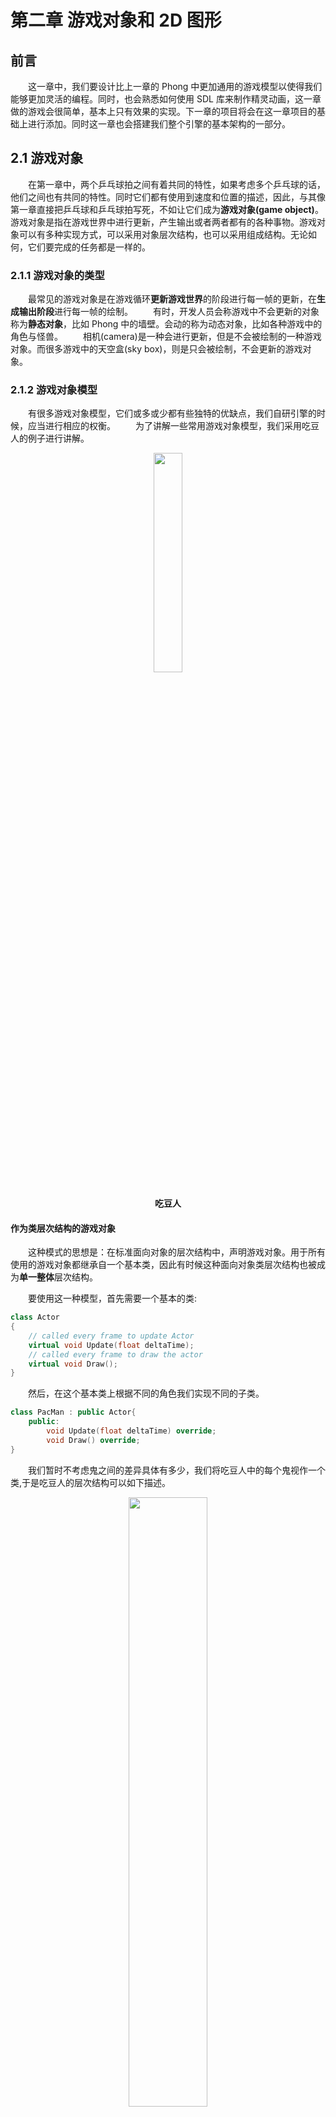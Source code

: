 # 第二章 游戏对象和 2D 图形

## 前言

&emsp;&emsp;这一章中，我们要设计比上一章的 Phong 中更加通用的游戏模型以使得我们能够更加灵活的编程。同时，也会熟悉如何使用 SDL 库来制作精灵动画，这一章做的游戏会很简单，基本上只有效果的实现。下一章的项目将会在这一章项目的基础上进行添加。同时这一章也会搭建我们整个引擎的基本架构的一部分。

## 2.1 游戏对象

&emsp;&emsp;在第一章中，两个乒乓球拍之间有着共同的特性，如果考虑多个乒乓球的话，他们之间也有共同的特性。同时它们都有使用到速度和位置的描述，因此，与其像第一章直接把乒乓球和乒乓球拍写死，不如让它们成为**游戏对象(game object)**。游戏对象是指在游戏世界中进行更新，产生输出或者两者都有的各种事物。游戏对象可以有多种实现方式，可以采用对象层次结构，也可以采用组成结构。无论如何，它们要完成的任务都是一样的。

### 2.1.1 游戏对象的类型

&emsp;&emsp;最常见的游戏对象是在游戏循环**更新游戏世界**的阶段进行每一帧的更新，在**生成输出阶段**进行每一帧的绘制。
&emsp;&emsp;有时，开发人员会称游戏中不会更新的对象称为**静态对象**，比如 Phong 中的墙壁。会动的称为动态对象，比如各种游戏中的角色与怪兽。
&emsp;&emsp;相机(camera)是一种会进行更新，但是不会被绘制的一种游戏对象。而很多游戏中的天空盒(sky box)，则是只会被绘制，不会更新的游戏对象。

### 2.1.2 游戏对象模型

&emsp;&emsp;有很多游戏对象模型，它们或多或少都有些独特的优缺点，我们自研引擎的时候，应当进行相应的权衡。
&emsp;&emsp;为了讲解一些常用游戏对象模型，我们采用吃豆人的例子进行讲解。

<div align = "center" >
<img src = "https://gimg2.baidu.com/image_search/src=http%3A%2F%2Fimgsa.baidu.com%2Fbaike%2Fpic%2Fitem%2F902397dda144ad34376844b5d9a20cf431ad8529.jpg&refer=http%3A%2F%2Fimgsa.baidu.com&app=2002&size=f9999,10000&q=a80&n=0&g=0n&fmt=auto?sec=1666668794&t=38d859d203a95f961f81a9748caf55ff" width = 30% height = 30%/ >
<h4>吃豆人</h4>
</div>

#### 作为类层次结构的游戏对象

&emsp;&emsp;这种模式的思想是：在标准面向对象的层次结构中，声明游戏对象。用于所有使用的游戏对象都继承自一个基本类，因此有时候这种面向对象类层次结构也被成为**单一整体**层次结构。

&emsp;&emsp;要使用这一种模型，首先需要一个基本的类:

```c++
class Actor
{
    // called every frame to update Actor
    virtual void Update(float deltaTime);
    // called every frame to draw the actor
    virtual void Draw();
}
```

&emsp;&emsp;然后，在这个基本类上根据不同的角色我们实现不同的子类。

```c++
class PacMan : public Actor{
    public:
        void Update(float deltaTime) override;
        void Draw() override;
}
```

&emsp;&emsp;我们暂时不考虑鬼之间的差异具体有多少，我们将吃豆人中的每个鬼视作一个类,于是吃豆人的层次结构可以如下描述。

<div align = "center" >
<img src = "./PacMan.png" width = 50% height = 50%/ >
<h4>吃豆人层次结构</h4>
</div>

&emsp;&emsp;这个方法能够一层一层拓宽游戏对象的功能，但是这样也会导致我们加入很多不必要的功能。比如一个固定视角的游戏，我们不需要对墙相关的游戏对象进行更新只需要绘制；不需要对触发器(trigger)进行绘制，但是只需要刷新。

&emsp;&emsp;当我们使用这种游戏对象模型的时候，请尽可能避免出现**钻石型继承**。

#### 具有组件的游戏对象

&emsp;&emsp;许多游戏都使用**基于组件**的游戏对象模型来取代单一的整体式层次结构。Unity 引擎是采用这种思路的一个典型。在这个模型中，游戏对象类是一个组件的容器，组件负责完成各种功能，而容器负责组织组件。

&emsp;&emsp;在这种模式下，我们可以将 PacMan 理解为包含 TransformComponent, CollisionComponent, RendererComponent 和 PacManBehavior 这些组件的一个 GameObject 对象。

<div align = "center" >
<img src = "./PacManCom.png" width = 40% height = 40%/ >
<h4>吃豆人组件结构</h4>
</div>

&emsp;&emsp;对于纯粹的组件结构，GameObject 只提供添加与删除组件的方法与相关数据结构，不会提供任何其它功能。

```c++
class GameObject{
    public:
        AddComponent(Component*);
        RemoveComponent(Component*);
    private:
        std::unorder_set<Component*> mComponents;
}
```

&emsp;&emsp;基于组件的游戏对象模型可以更容易地将功能只添加到需要它的特定游戏对象中,而不会添加不需要的功能。比如只有需要被绘制的对象才会添加 RendererComponent 组件。

&emsp;&emsp;但是这个模式的缺点也很明显，当我们绘制场景中的物品时，我们往往需要获取 Transform 的信息，这意味着 RendererComponent 的实现必须要通过 GameObject 查询获取 Transform。根据查询方式的不同，查询操作可能成为性能瓶颈。

#### 具有组件层次结构的游戏对象

&emsp;&emsp;在实际应用中，往往上述两种模式结合使用。我们将一些额外必要的内容放入 GameObject 中，然后提供管理各种组件的容器。在本章，类的声明如下:

```c++
#include<vector>
using namespace std;
	class GameObject
	{
	public:

		// track state of gameobject
		enum State{
			EActive,
			EPause,
			EDead
		};

		// constructor and destructor
		GameObject(class Game* game);
		virtual ~GameObject();

		// add and remove gameobject
		void AddComponent(class Behaviour* behaviour);
		void RemoveComponent(class Behaviour* behaviour);

		//Getters/Setters
		//...
		//call when the object add to the world
		void Awake();
		//update method called from game
		void Update(float deltaTime);
		//update all components attached to the game object
		void UpdateComponents(float deltaTime);
        //any specific update code
		virtual void UpdateGameObject(float deltaTime);

	protected:
		// gameObject's state
		State mState;
		// transform informations
		class Transform* mtransform;
		// components container
		vector<class Behaviour*> mComponents;
		class Game* game;
	};


```

&emsp;&emsp;GameObject 类会有多种状态，包括活跃、暂停以及死亡，在上述代码分别对应"EActive,EPause,EDead"。我们只更新参与 EActive 状态的对象，处于 EPause 状态的对象将会在不被进行任何更新(包括绘制)，对于 EDead 状态的对象会通知游戏将它删除。

&emsp;&emsp;Update 方法首先会调用 UpdateComponents 方法对所有活动组件进行遍历更新，然后调用 UpdateGameObject 函数。为了使得 GameObject 的子类能够自定义行为，因此提供了 UpdateGameObject 方法让子类自定义更新行为。但是对于 GameObject 的对象，这个实现为空。同时为了方便起见，我们定义一个叫 Awake 的方法用于在游戏对象被加入到世界时进行调用。

&emsp;&emsp;在游戏过程中，GameObject 对象会不可避免地用到 Game 对象中的各种内容，比如使用 deltaTime，创建新的游戏对象等。一个解决方案是使用**单例模式**，将 Game 对象变成一个单例。但是我们需要考虑游戏中的游戏的情况，因此我们可能不止一个 Game 类。所以我们不使用单例模式，而是使用一种叫**依赖注入**的方法，让 GameObject 的构造需要用到 Game 对象的指针。

&emsp;&emsp;我们将游戏对象的位置信息封装到了 Transform 类，这个类记录了游戏对象的位置，旋转，缩放等内容。现在只以最简单的方式将其进行实现,会在之后的章节中陆续更新完善。

```c++
class Transform
{
	public:
		Vector2 scale;
		Vector2 position;
		float rotation;
};
```

&emsp;&emsp;接下来我们进行组件类(Behaviour)的声明。在这个类中，我们声明了一个很重要的变量，mUpdateOrder。这个会决定在 GameObject 中，对 Component 进行更新的顺序。比如我们往往希望在别的的内容完成了更新后，再进行绘制；在游戏对象移动后再启用相机。

```c++
class Behaviour
{
public:
	// constructor and destructor
	Behaviour(class GameObject* gameObject, int updateOrder = 100);
	virtual ~Behaviour();
	int GetUpdateOrder() const;
private:
	int mUpdateOrder;
	class GameObject* gameObject;
};
```

&emsp;&emsp;这种混合模型可以避免单一整体对象模型中过于深层次的结构，其层次性也比纯组件模型让其有了更大的拓展空间。虽然不能完全消除组件间的通讯问题，但是我们能够尽可能进行避免。

&emsp;&emsp;目前为止，我们并没有让 GameObject 或者 Behaviour 进行输入的处理。这一章节暂时不考虑这个问题，使用特殊的方式进行处理。在第三章将会重新讨论如何将输入合并到游戏对象模型中。

### 2.1.3 将游戏对象加入循环

&emsp;&emsp;在游戏循环中，我们创建的 GameObject 对象，在完成创建后不能马上加入游戏循环，因为这个过程可能发生在游戏循环的任何位置从而导致一些不确定的行为。同理，我们也不应该直接将不需要的 GameObject 立即删除。因此，在 Game 类中，我们需要特定的容器对 GameObject 的创建与销毁进行管理。

&emsp;&emsp;在这里我们创建三个向量容器，分别用于管理挂起，活跃，死亡状态的 GameObject。游戏更新只遍历更新在 activeList 中的 GameObject。在创建游戏对象后，新加入的游戏对象会加入 pendingList 中，在完成了对 activeList 的操作后，才将 pendingList 中的对象加入 activeList(加入后从 pendingList 中删除以防重复添加)。而在每一次更新的最后，逐个销毁 deadList 中的 GameObject 对象。

```c++
using namespace std;
struct WindowSize {
	int w, h;
};
class Game
{
public:
	Game();
	// initialize a game
	bool Initialize();
	// runs game loop until game is over
	void GameLoop();
	void Shutdown();
	// create new GameObject
	void CreateGameObject(string name = "GameObject");
	// remove GameObject
	void RemoveGameObject(class GameObject*);

private:
	void ProcessInput();
	void UpdateGame();
	void GenerateOutput();

	// game should continue running
	bool mIsRunning;
	// we use this render draw the graphics
	SDL_Renderer* mRenderer;
	// window created by SDL
	SDL_Window* mWindow;
	// record our client window size
	WindowSize mWindowSize;
	// record time count since last frame
	Uint32 mTicksCounts;

	vector<class GameObject*> activeList;
	vector<class GameObject*> pendingList;
	vector<class GameObject*> deadList;
};

```

&emsp;&emsp;Game 其他大体上的内容见上一章节，在这一章节中我们需要着重对 GameLoop 中的 UpdateGame 和 GenerateOutput 进行修改，GenerateOutput 稍后会提到。

```c++
void Game::UpdateGame() {

	// Calculate delta time
	Uint32 expectCounts = mTicksCounts + 16;
	while (SDL_GetTicks() < expectCounts);// wait until 16 ms pass
	float deltaTime = (SDL_GetTicks() - mTicksCounts) / 1000.0f; //it stores counts of ms
	mTicksCounts = SDL_GetTicks();
	deltaTime = min(deltaTime, 0.5f);

	for (auto it = activeList.begin(); it != activeList.end(); it++) {
		(* it)->Update(deltaTime);
	}

	for (auto it = pendingList.begin(); it != pendingList.end(); it++) {
		activeList.emplace_back(*it);
		(*it)->Awake();
	}
	pendingList.clear();

	for (auto it = deadList.begin(); it != deadList.end(); it++) {
		delete (*it);
	}
	deadList.clear();
}
```

## 2.2 精灵(Sprite)

&emsp;&emsp;精灵(sprite)是 2D 游戏中的可视对象，通常用于表示角色、背景以及其他动态 2D 对象。每个精灵都有一个或者多个与之相关的图像文件这些图像往往有着不同的格式。PNG 格式的文件占用的空间少，但是因为硬件本身不能直接支持 PNG 图像，因此处理起来会花费较多的时间。很多游戏会根据平台的不同选择不同的图片文件格式，比如 IOS 系统推荐使用 PVR， PC 和 XBox 推荐使用 DXT。在这个项目中，我们选择使用 PNG 文件，因为现在图像编程程序普遍支持 PNG 类型文件，而不用专研具体平台。

### 2.2.1 加载图像文件

&emsp;&emsp;要使用 2D 精灵图像，一个很重要的事情就是初始化对 2D 图像的支持，第一步，我们需要使用 IMG_Init 函数初始化 SDL 图像，IMG_Init 和上一章节提到的窗口和渲染器选项一样，使用标志位进行初始化，并且支持位运算进行初始化。注意，该函数在**SDL_Image.h**头文件中，请务必配置好。我们目前只考虑 PNG，因此在 Game::Initialize()中加入` IMG_Init(IMG_INIT_PNG);`

&emsp;&emsp;当然，我们需要在加载图像后才能对图像进行操作。为了使得编码方便，我们在 Game 类的申明中加入 Game::LoadData 函数，目前在这个函数我们使用硬编码，在后面的章节我们会将它进行解耦。

```c++
class Game
{
public:
	Game();
	// initialize a game
	bool Initialize();
	// load data from file
	bool LoadData();
	...
}
```

&emsp;&emsp;加载图片需要使用到 IMG_Load 函数，其函数声明如下。我们输入我们要加载图片的文件名，然后 SDL 会帮我们加载对应的图片，然后返回一个 SDL_Surface 的指针。如果加载失败，将会返回 nullptr

```c++
SDL_Surface * IMG_Load(const char *file);
```

&emsp;&emsp;当我们需要绘制的使用，我们需要调用 SDL_CreateTextureFromSurface 函数来从 SDL_Surface 中创建 SDL_Texture，SDL_Texture 才是参与绘制的内容。函数声明如下。其将会返回一个 SLD_Texture 的指针。

```c++
SDL_Texture * SDL_CreateTextureFromSurface(SDL_Renderer * renderer, SDL_Surface * surface);
```

&emsp;&emsp;为了方便，我们创建一个将这两步合成为一个函数。

```c++
SDL_Texture* LoadTexture(const char url[],  SDL_Renderer  *mRenderer) {
	SDL_Surface*  surface= IMG_Load(url);
	if (surface == nullptr) {
		SDL_Log("Failed to load texture from file %s",url);
		return nullptr;
	}

	SDL_Texture* texture = SDL_CreateTextureFromSurface(mRenderer,surface);
	if (texture == nullptr) {
		SDL_Log("Failed to convert texture from file %s", url);
		return nullptr;
	}
	return texture;
}
```

&emsp;&emsp;在实际开发过程中，我们应该注意到一个问题，我们并不需要多次从磁盘中加载同样的资源到内存中，这既浪费资源又没有意义。因此实际开发中我们需要一个强大的资产管理系统来管理所有类型的资产。但是这并不是这一章节的内容，因此我们这一章节使用简单的哈希映射'unorder_map'来解决这个问题。

```c++
unordered_map<string , SDL_Texture* > textureAssets;
```

&emsp;&emsp;为了使 GameObject 能更加自由创建 texture，因此我们可以在 Game 中提供 Game::GetTexture()函数

```c++
SDL_Texture* Game::GetTexture(string texUrl) {
	if (textureAssets[texUrl] != nullptr) {
		return textureAssets[texUrl];
	}
	else {
		SDL_Texture* res = LoadTexture(texUrl.data(), mRenderer);
		textureAssets.insert({texUrl, res});
		return res;
	}
}
```

### 2.2.2 绘制精灵

&emsp;&emsp;假设我们游戏是有个拥有背景与角色的游戏。绘制该场景比较简单的算法是**画家算法**。画家算法是一种很基础简单的算法，其思路是从后往前地进行绘制，这样可以将物体按照深度进行覆盖。但是缺点在于这种算法无法准确定义覆盖关系，即很难将其用于绘制 3D 场景。
&emsp;&emsp;画家算法虽然不是非常通用的算法，不过其简单，画家算法在 2D 游戏中是非常好用的。

<div align = "center" >
<img src = "https://gimg2.baidu.com/image_search/src=http%3A%2F%2Fbkimg.cdn.bcebos.com%2Fpic%2F5327ce164bf42c4f962b430c&refer=http%3A%2F%2Fbkimg.cdn.bcebos.com&app=2002&size=f9999,10000&q=a80&n=0&g=0n&fmt=auto?sec=1666774890&t=71b2f072c21b62ac59a8778c2a424705" width = 70% height = 100%/ >
<h4>画家算法</h4>
</div>

&emsp;&emsp;上面的这幅图是画家算法的一个例子，为了画出这样一个山的场景，我们先将山和天空作为背景进行绘制，然后再绘制离观察者更近的草地，最后再草地上画出离观察者更近的树。

&emsp;&emsp;因为我们采用了组件的游戏模型，所以我们没必要把绘制的功能写死，而是通过使用相应的组件完成。因此，我们现在创建一个 Sprite 类，类声明如下：

```c++
class Sprite :
    public Behaviour
{
public:
    Sprite(GameObject* owner, int drawOrder = 100);
    ~Sprite();

    virtual void Draw(SDL_Renderer*);
    virtual void SetTexture(SDL_Texture*);

    int GetDrawOrder() const { return mDrawOrder; };
    int GetTextureHeight() const { return mTexHeight; };
    int GetTextureWidtht() const { return mTextWidth; };

protected:
    // texture to draw
    SDL_Texture* mTexture;
    // draw order used for painter's algorithm
    int mDrawOrder;
    // Width/Height of texture
    int mTextWidth;
    int mTexHeight;
};

```

&emsp;&emsp;绘制的顺序是由 mDrawOrder 属性决定的，请注意**Order 越大，绘制顺序越靠后，越不会被覆盖**。

&emsp;&emsp;因为 Game 的 SDL_Renderer\* 不应该直接对外开放，因此我们需要在 Game 中提供相关添加 Sprite 的功能。

```c++
void Game::AddSprite(Sprite* sprite) {
	int order =  sprite->GetDrawOrder();
	auto iter = mSpriteList.begin();
	for (; iter != mSpriteList.end(); ++iter) {
		if (order < (*iter)->GetDrawOrder()) break;
	}
	mSpriteList.insert(iter,sprite);
}
```

&emsp;&emsp;这段代码在添加 Sprite 的同时，也注意保持了相关的绘制顺序，所以我们可以在 GenerateOutput 的阶段遍历 Sprite 的容器，并且在**活跃的**Sprite 组件上调用 Draw 方法。

&emsp;&emsp;现在把目光拉回 Sprite，SetTexture 方法不仅可以设置 Texture，我们也可以通过获得的纹理一次性将 mTexWidth 和 mTexHeight 设置好。

&emsp;&emsp;SDL_QueryTexture 中我们传入的第一个参数是要查询的纹理信息，第二个参数用于查询像素传输时使用的原始格式，第三个参数是用于访问纹理的指针，第四五个分别是宽带和高度。我们在这里只需要宽度和高度。

```c++
void Sprite::SetTexture(SDL_Texture* tex) {
	mTexture = tex;
	SDL_QueryTexture(tex, nullptr, nullptr, &mTexWidth, &mTexHeight);
}
```

&emsp;&emsp;SDL 库提供了两种不同的纹理绘制函数，相对简单的函数为 SDL_RenderCopy 函数，若能成功绘制返回 0，否则返回 1。

```c++
int SDL_RenderCopy(SDL_Renderer * renderer,
                    SDL_Texture * texture,
                    const SDL_Rect * srcrect,// part of texture to draw (draw whole if null)
                    const SDL_Rect * dstrect);// rectangle to draw onto the target
```

&emsp;&emsp;SDL_RenderCopyEx 则支持更加高级的绘制行为，比如旋转。

```c++
extern int SDL_RenderCopyEx(SDL_Renderer * renderer,
                            SDL_Texture * texture,
                            const SDL_Rect * srcrect,
                            const SDL_Rect * dstrect,
                            const double angle,//rotation angle in clockwise degree
                            const SDL_Point *center,//point to rotate about (null for center)
                            const SDL_RendererFlip flip); // how to flip texture (usually SDL_FILE_NONE)
```

&emsp;&emsp;虽然 SDL_RenderCopy 更加方便，但是 SDL_RenderCopyEx 更加通用，不过其给我们在对 Sprite::Draw 的编码增加了一点复杂度，我们应该注意以下问题：

1. SDL_Rect 定义的坐标是目标左上角的坐标，但是需要旋转的话我们得在中心点定义旋转。
2. SDL_RenderCopyEx 的旋转角是按**度数**，而我们的 Transform 使用的是**弧度**。同时，因为旋转方向是顺时针方向，因此我们应该对旋转角度取反。

```c++
void Sprite::Draw(SDL_Renderer* renderer) {

	if (!mTexture || !mgameObject->IsActive()) return;
	SDL_Rect r;

	Vector2 scale = mgameObject->GetTransform()->scale;

	r.w = (int)(scale.x*mTexWidth);
	r.h = (int)(scale.y * mTexHeight);

	Vector2 pos = mgameObject->GetTransform()->position;
	r.x = (int)(pos.x - r.w /2);
	r.y = (int)(pos.y - r.h / 2);

	float rotation = mgameObject->GetTransform()->rotation;
	SDL_RenderCopyEx(renderer,
		mTexture,
		nullptr,//null to draw whole texture
		&r,// where to draw
		-(rotation/M_PI)*180.0, // convert radius to clockwise angle
		nullptr,//point of rotation, null for texture centure
		SDL_FLIP_NONE);// no filp
}
```

&emsp;&emsp;目前，这样的 Draw 方法只能适用于固定区域的绘制，如果需要更大的地图的话，我们需要使用到相机(camera)，相机将会在第九章提到。

### 2.2.3 精灵动画

&emsp;&emsp;大多数 2D 游戏对象都使用类似翻页动画的技术实现精灵动画。翻页动画指的是通过一系列连续快速播放的静态 2D 图像，来创建一种动画的感觉。随着帧率的变化，精灵动画会给玩家不同的体验，形成类似加速减速等视觉效果。大多数游戏都使用 24FPS 的精灵动画，这就表示动画每一秒都需要 24 张独立的图像。对于 2D 格斗游戏的话，需要的帧率可能更高，但是实际上大多数精灵动画都不会执行到一秒。

<div align = "center" >
<img src = "./Sprite.png" width = 20% height = 20%/ >
<h4>精灵动画(图源爱给网:<href>https://www.aigei.com/view/73082.html#items</href>)</h4>
</div>

&emsp;&emsp;表示精灵动画最简单的方式是使用容器，我们将我们要使用的每一帧的动画存放在容器中。我们现在声明一个 AnimSprite 类来进行处理，我们仍然使用灵梦作为我们这次项目的主角，但是只用第三排。

&emsp;&emsp;我们使用一个继承自 Sprite 的类来定义精灵动画。

```c++
class AnimSprite :
    public Sprite
{
public:
    AnimSprite(class GameObject* owner, int drawOrder = 100);

    // we need to update sprite every frame
    void Update(float deltaTime) override;
    // void Draw
    void Draw(SDL_Renderer*) override;

    // get/set FPS
    float GetAnimFPS() const { return mFPS; };
    void SetAnimFPS(float fps) { mFPS = fps; };
	...
private:
	...
    //current FPS
    float mFPS;
    // frame now displayed
    float mCurrentFrame;
	// current displayed Sprite Slice
    int mRectIdx = 0;
};

```

&emsp;&emsp;先看私有变量。在这个类中，我们定义了 mFPS, mCurrentFrame，mRectIdx 这三个变量，mFPS 是我们定义的动画帧率，而 mCurrentFrame 用于定义当前运行的帧数，我们将使用这两个变量来控制动画的切换。而 mRectIdx 则用来表示该绘制哪个图像。并且，我们重写了 Update 和 Draw 方法用于专门的绘制。

&emsp;&emsp;书上的内容是直接使用多张连续的图像来进行动画切换，但是因为我相信大部分同学在网上找到的资源都是单张 png 的精灵图集。因此我这里采用了一些别的数据结构而没完全按照书上走。

```c++
struct SpriteSlice
{
    SDL_Rect srcret;
    float totalFrames;
};
class AnimSprite :
    public Sprite
{
public:
    ...
    void SetAnimTextures(const std::vector<SpriteSlice> *textures) { mAnimTextures = *textures; };
    bool mRepeat = true;

private:
	...
    //sprite animation informations
    std::vector<SpriteSlice> mAnimTextures;
    // current displayed Sprite Slice
    int mRectIdx = 0;
};
```

&emsp;&emsp;前文提到过 SLD_CopyEx 这个绘制函数，其接受一个叫 srcrect 的 SDL_Rect 对象指针作为参数，用于定义绘制区域。因此我定义了 SpriteSlice 这个结构体，其由绘制具体区域要用到的 SDL_Rect 对象与一个叫 totalFrames 的浮点数组成。前者决定绘制区域，后者决定该区域的精灵动画的持续帧数。`std::vector<SpriteSlice> mAnimTextures;`则是具体装 SpriteSlice 的容器了，mRectIdx 也指向其中的值。

&emsp;&emsp;根据软件工程的要求，我们应该只让 Draw 定义如何绘制，而让 Update 函数定义动画与时间相关的行为。因此，我们应该在这里更新具体的帧率与具体指向的 SpriteSlice。

```c++
void AnimSprite::Update(float deltaTime)  {
	if (mAnimTextures.size() < 1) return;

	int size = mAnimTextures.size();
	// calculate frame counts from last sprite
	mCurrentFrame += mFPS*deltaTime;
	// when slice's time is over, swap sprite and reset mCurrentFrame
	if (mCurrentFrame > mAnimTextures[mRectIdx].totalFrames) {
		mCurrentFrame =0.f;
		++mRectIdx;
		if (mRepeat)mRectIdx %= size;
		else mRectIdx = min(mRectIdx, size - 1);
	}
}
```

&emsp;&emsp;Draw 函数与之前的区别不大，只是我们需要指定绘制的区域。

```c++
void AnimSprite::Draw(SDL_Renderer* renderer) {
	// if it got texture and the owner is active, it will draw
	if (!mTexture || !mgameObject->IsActive()) return;

	SDL_Rect r;

	Vector2 scale = mgameObject->GetTransform()->scale;
	//set sprite scale draw on the screen
	r.w = (int)(scale.x * mTexWidth * mSpriteScale.x);
	r.h = (int)(scale.y * mTexHeight * mSpriteScale.y);
	// set where sprite draw on the screen
	Vector2 pos = mgameObject->GetTransform()->position;
	r.x = (int)(pos.x - r.w /2);
	r.y = (int)(pos.y - r.h / 2);

	SDL_Rect* rec = mAnimTextures.size() < 1? nullptr: &mAnimTextures[mRectIdx].srcret;
	float rotation = mgameObject->GetTransform()->rotation;
	SDL_RenderCopyEx(renderer,
		mTexture,
		rec,//null to draw whole texture
		&r,// where to draw
		-(rotation/M_PI)*180.0, // convert radius to clockwise angle
		nullptr,//point of rotation, null for texture centure
		SDL_FLIP_NONE);// no filp
}
```

&emsp;&emsp;因为不像 Unity 那样直接可以通过可视化拖拽添加组件，我们将我们需要加入的游戏对象专门用一个类定义会比用 main 函数一个个加干净地多。

```c++
class Character :
    public GameObject
{
public:
    Character(class  Game*, string name = "Character");
    void Awake() override;

private:
   vector<SpriteSlice> mSlices;
};

Character::Character(Game *owner, string name):GameObject(owner,name) {

	SpriteSlice first{ {0,128,52,64},6.f };
	SpriteSlice sec{ {64,128,52,64},6.f };
	SpriteSlice thi{ {128,128,52,64},6.f };
	SpriteSlice sec2{ {64,128,52,64},6.f };

	mSlices.push_back(first);
	mSlices.push_back(sec);
	mSlices.push_back(thi);
	mSlices.push_back(sec2);

	mTransform->SetPosition(260, 160);
	mTransform->SetScale(1.f, 1.f);

}

void Character::Awake() {
	mTransform->SetPosition(100.f, 230.f);
	AnimSprite* character = new AnimSprite(this);
	AddComponent(character);
	character->SetTexture(GetOwner()->GetTexture(string("../Chapter2/Sprite.png")));
	character->SetSpriteScale(Vector2{ 0.4f,0.4f });
	character->SetAnimTextures(&mSlices);
}
```

&emsp;&emsp;现在 main 写成这样：

```c++
	Game* game = new  Game();
	game->Initialize();
	game->AddGameObject(new Character(game));
	game->GameLoop();
```

&emsp;&emsp;点击运行可看效果啦。**注意，加载图像的时候请正确描述路径。**

<div align = "center" >
<img src = "./SpriteAni.gif" width = 40% height = 40%/ >
<h4>效果图</h4>
</div>

&emsp;&emsp;现在我们不适用 Game 直接处理输入，而是直接在这个 UpdateGameObject 函数中进行输入读取并且进行跳跃。目前我们用不实现太真实的物理效果。

```c++
void Character::UpdateGameObject(float deltaTime) {
	Vector2 pos = mTransform->position;
	pos.y -= speed;
	mTransform->SetPosition(pos.x, pos.y);
	if (pos.y < ground) {
		speed -= 9.8f * deltaTime;
	}
	else {
		speed = 0.f;
		pos.y = ground;
	}

	const Uint8* state = SDL_GetKeyboardState(NULL);

	if (pos.y >= ground && state[SDL_SCANCODE_SPACE]) {
		speed = 5.f;
		SDL_Log("space");

```

&emsp;&emsp;现在按空格键可以起跳了。

<div align = "center" >
<img src = "./SpriteJump.gif" width = 40% height = 40%/ >
</div>

## 2.3 滚动背景

&emsp;&emsp;2D 游戏中，一个常用的技巧是添加一个滚动的无限循环的背景，这会给玩家一种大世界的感官效果，这个在跑酷游戏中很常见。角色实际上并不会移动，但是会给玩家一种正在不断跑动的错觉。一个比较简单的实现是将背景分割为屏幕大小的图像部分，这些图像部分会在每帧重新定位，以造成滚动错觉。

<div align = "center" >
<img src = "https://gimg2.baidu.com/image_search/src=http%3A%2F%2Fwww.piaodown.com%2Fupload%2F20144%2F201442111161757053.jpg&refer=http%3A%2F%2Fwww.piaodown.com&app=2002&size=f9999,10000&q=a80&n=0&g=0n&fmt=auto?sec=1667026737&t=ce74a90f5e342bc57c62588fdface3e3" width = 40% height = 40%/ >
</div>

&emsp;&emsp;但是因为我没有办法提供那样的分解的图，于是采用另外一种常用的方法，即将一张能在构图上收尾相连的图拼接在一起。然后通过修改目标绘制区域来构成循环背景的效果。即当背景移动到中心位置后，把目标绘制区域移动到出发点。因为构图上能够首位相连，所以直接移将绘制区域移动到原点的时候玩家不会感觉到不自然。因此这样就能给玩家一种循环背景的感觉。

<div align = "center" >
<img src = "./forest.png" width = 60% height = 60%/ >
<h4>构图上首位相连的背景图</h4>
</div>

&emsp;&emsp;为了实现这个功能，我们为背景创建一个基础自 Sprite 类的 RollingBG 类。其声明如下。

```c++
class RollingBG :
    public Sprite
{
public:
    enum RollingDir{
        Up = 0, Down = 1, Left = 2, Right = 3
    };

    RollingBG(class  GameObject* owner, int drawOrder = 10);
    void Update(float) override;
    void Draw(SDL_Renderer*) override;

    // the area of background draw on the screen
    void SetRollingArea(int x, int y, int w, int h) {
        mOrigin = { x,y,w,h };
        mRect = mOrigin;
        mRollingDistance = mOrigin.x;
    };

    // set the direction we roll the background
    void SetRollingDir(RollingDir dir = Right) { mDir = dir; }
    void SetRollingSpeed(float speed) { mRollingSpeed = speed; }

private:
    // the area of background first draw on the screen
    SDL_Rect mOrigin{ 0,0,0,0 };
    // the real rect we draw on the screen
    SDL_Rect mRect;
    // direction of rolling
    RollingDir mDir = Right;
    float mRollingSpeed = 0.f;
    //record how far background rolling
    float mRollingDistance = 0.f;
};
```

&emsp;&emsp;我们在这个类中，定义了一个叫 RollingDir 的枚举类型来定义背景的滚动方向，默认向右滚动，毕竟这样比较符合我们的实际需要。然后我们定义了两个 SDL_Rect 结构体，分别叫做 mOrigin 和 mRect，mOrigin 记录的是初始的绘制区域，而 mRect 是我们传给 SDL_Renderer 的绘制区域。接下来是 Update 的定义。

```c++
void RollingBG::Update(float deltaTime) {
	mRollingDistance += mRollingSpeed * deltaTime;

	// means horizontal movement
	if (mDir > 1) {
		// moved to the mid, go back to origin
		if ( mRollingDistance >= mTexWidth / 2) {
			mRollingDistance = 0;
		}
		// calculate srcrect and avoid out of pic boundry
		mRect.x = static_cast<int>(mDir == Right? mRollingDistance : mTexWidth/2-mRollingDistance);
	}
	else {
		if ( mRollingDistance >= mTexHeight / 2) {
			mRollingDistance = 0;
		}
		mRect.y = static_cast<int>(mDir == Down ? mRollingDistance : mTexHeight / 2 - mRollingDistance);
	}
}
```

<div align = "center" >
<img src = "./forest.png" width = 60% height = 60%/ >
<h4>构图上首位相连的背景图</h4>
</div>
&emsp;&emsp;在 Update 中，我们需要完成更新 srcrect 区域的任务。我们根据我们定义的方向对图像进行滚动，当滚动的距离有图片宽度(或者长度，取决于是水平还是竖直方向滚动)一半时，将 srcrect 设置成原点。因此，我们需要用到 mTexWidth 和 mTexHeight 的帮助。

&emsp;&emsp;Draw 没什么好说的。同理，为了方便，我们定义一个叫 BackgroundObj 的类来绘制背景。其没有别的函数声明，只是实现了自己的 Awake 函数。

```c++
void BackgroundObj::Awake() {
	RollingBG* bg = new RollingBG(this);
	bg->SetTexture(mOwner->GetTexture("../Chapter2/forestRepeat.png"));
	bg->SetRollingArea(0, 0, 512, 512);
	bg->SetRollingSpeed(50.f);
	bg->SetRollingDir(RollingBG::Right);
	AddComponent(bg);
}
```

&emsp;&emsp;效果如图:

<div align = "center" >
<img src = "./RollingBackground.gif" width = 40% height = 40%/ >
<h4>构图上首位相连的背景图</h4>
</div>

### 2.3.1 视差背景

&emsp;&emsp;很多游戏利用背景移动速度的差异来形成视差效果，这种效果往往会给玩家比较好的层次感，一个是因为近大远小，还有一个是对于人来说，离得近的东西开起来与你相对移动更快，而离得远的会更慢。

<div align = "center" >
<img src = "https://gimg2.baidu.com/image_search/src=http%3A%2F%2Fimg.3dmgame.com%2Fuploads%2Fimages%2Fxiaz%2F20180903%2F1535947938_146995.jpg&refer=http%3A%2F%2Fimg.3dmgame.com&app=2002&size=f9999,10000&q=a80&n=0&g=0n&fmt=auto?sec=1667048416&t=66e592afa31e69cbfee1d1bb400ae777" width = 40% height = 40%/ >
<h4>一个视差背景的例子</h4>
</div>

&emsp;&emsp;按照我们上面的说法，我们在 BackgroundObj 中加入新一层背景来实现视差效果较好。为了方便调整，我稍微做了点修改，但是这些很简单，没必要讲。

```c++
void BackgroundObj::Awake() {
	SetMainBackground();
	SetSecBackground();
}

void BackgroundObj::SetMainBackground() {
	RollingBG* bg = new RollingBG(this);
	bg->SetTexture(mOwner->GetTexture("../Chapter2/forestRepeat.png"));
	bg->SetRollingArea(0, 0, 512, 512);
	bg->SetRollingSpeed(30.f);
	bg->SetRollingDir(RollingBG::Right);
	bg->SetSpriteScale(Vector2{ 1.0f, 1.8f });
	bg->SetSpriteOffset(Vector2{ 0.f, 140.f });
	AddComponent(bg);
}

void BackgroundObj::SetSecBackground() {
	RollingBG* bg = new RollingBG(this, 11);
	bg->SetTexture(mOwner->GetTexture("../Chapter2/bg2.png"));
	bg->SetRollingArea(0, 0, 512, 512);
	bg->SetRollingSpeed(50.f);
	bg->SetRollingDir(RollingBG::Right);
	bg->SetSpriteScale(Vector2{ 1.0f, 1.0f });
	bg->SetSpriteOffset(Vector2{ 0.f, 250.f });
	AddComponent(bg);
}
```

&emsp;&emsp;现在来看看效果：

<div align = "center" >
<img src = "./finalRecord.gif" width = 40% height = 40%/ >
</div>

## 总结

&emsp;&emsp;这一章中，我们主要学习了现在比较主流的游戏引擎模型，即作为类层次结构的游戏对象，与具有组件层次结构的游戏对象，以及两种结构的混合方式。接下来则是学习了如何使用 SDL 库绘制 png 图像，然后我们根据 png 图像来制作我们的精灵动画。同时也学习了画家算法以正确定义该如何对 2D 图像的顺序进行正确绘制。接下来则是学习循环背景到视差背景的绘制。

&emsp;&emsp;本章的项目目前看来只是个走路模拟器，虽然我们可以像《phong》那样强行给我们的游戏添加一些障碍，但是下一章会讲解更加常用的碰撞物理算法。因此这一章节的项目不进行实现（主要是我肝不动了）。

## 练习题

1. 思考有个动物狩猎游戏，在这个游戏中，玩家可以驾驶不同的车在野外狩猎动物。对于游戏中不同的车，动物，植物。请尽可能设计一种比较通用合理的结构来展示你的游戏世界。

2. 图块集(tile set)包含一系列固定大小的图块，常常用于设计 2D 地图。Tiled 程序则是一个用于生成图块集并且进行图块映射的优秀程序，请学习 Tiled 程序生成自己的一个地图。
